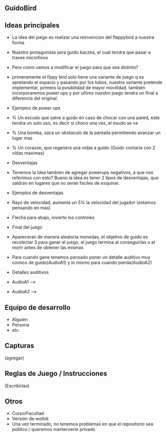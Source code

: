 ## GuidoBird

## Ideas principales

- La idea del juego es realizar una reinvencion del flappybird a nuestra forma
- Nuestro protagonista sera guido kaczka, el cual tendra que pasar a traves microfinos 
- Pero como vamos a modificar el juego para que sea distinto?
- primeramente el flppy bird solo tiene una variante de juego q es apretando el espacio y pasando por los tubos, nuestra variante pretende implementar, primero la posibilidad de mayor movilidad, tambien incorporaremos power ups y por ultimo nuestro juego tendra un final a diferencia del original.

- Ejemplos de power ups
- % Un escudo que salve a guido en caso de chocar con una pared, este tendra un solo uso, es decir si choco una vez, el esudo se va
- % Una bomba, saca un obstaculo de la pantalla permitiendo avanzar un lugar mas
- % Un corazon, que regenera una vidas a guido (Guido contaria con 2 vidas maximas)

- Desventajas
- Tenemos la idea tambien de agregar powerups negativos, a que nos referimos con esto?
Bueno la idea es tener 2 tipos de desventajas, que saldran en lugares que no seran faciles de esquivar.

- Ejemplos de desventajas
- Rayo de velocidad, aumenta un 5% la velocidad del jugador (estamos pensando en mas)
- Flecha para abajo, invierte los controles

- Final del juego
- Apareceran de manera aleatoria monedas, el objetivo de guido es recolectar 3 para ganar el juego, el juego termina al conseguirlas o al morir antes de obtener las mismas
- Para cuando gane tenemos pensado poner un detalle auditivo muy comico de guido(AudioA1) y lo mismo para cuando pierda(AudioA2)

- Detalles auditivos
- AudioA1 --> 
- AudioA2 -->


## Equipo de desarrollo

- Alguien
- Persona
- etc.

## Capturas

(agregar)

## Reglas de Juego / Instrucciones

(Escribirlas)


## Otros

- Curso/Facultad
- Versión de wollok
- Una vez terminado, no tenemos problemas en que el repositorio sea público / queremos manternerlo privado
